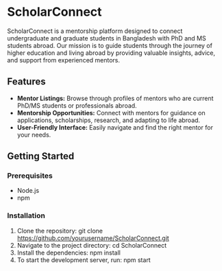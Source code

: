 # ScholarConnect

ScholarConnect is a mentorship platform designed to connect undergraduate and graduate students in Bangladesh with PhD and MS students abroad. Our mission is to guide students through the journey of higher education and living abroad by providing valuable insights, advice, and support from experienced mentors.

## Features

- **Mentor Listings:** Browse through profiles of mentors who are current PhD/MS students or professionals abroad.
- **Mentorship Opportunities:** Connect with mentors for guidance on applications, scholarships, research, and adapting to life abroad.
- **User-Friendly Interface:** Easily navigate and find the right mentor for your needs.

## Getting Started

### Prerequisites

- Node.js
- npm

### Installation

1. Clone the repository:
   git clone https://github.com/yourusername/ScholarConnect.git
2. Navigate to the project directory:
   cd ScholarConnect
3. Install the dependencies:
   npm install
4. To start the development server, run:
   npm start
